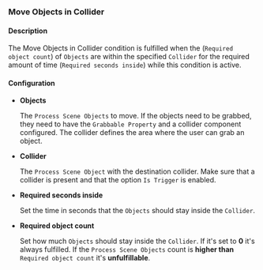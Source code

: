 ### Move Objects in Collider

#### Description

The Move Objects in Collider condition is fulfilled when the (`Required object count`) of `Objects` are within the specified `Collider` for the required amount of time (`Required seconds inside`) while this condition is active.
#### Configuration

- **Objects**

    The `Process Scene Objects` to move. If the objects need to be grabbed, they need to have the `Grabbable Property` and a collider component configured. The collider defines the area where the user can grab an object.

- **Collider**

    The `Process Scene Object` with the destination collider. Make sure that a collider is present and that the option `Is Trigger` is enabled.

- **Required seconds inside**

    Set the time in seconds that the `Objects` should stay inside the `Collider`.

- **Required object count**

    Set how much `Objects` should stay inside the `Collider`. If it's set to **0** it's always fulfilled. If the `Process Scene Objects` count is **higher than** `Required object count` it's **unfulfillable**.